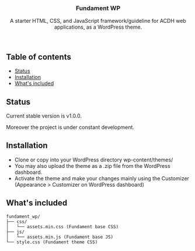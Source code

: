 <p align="center">

  <h3 align="center">Fundament WP</h3>

  <p align="center">
    A starter HTML, CSS, and JavaScript framework/guideline for ACDH web applications, as a WordPress theme.
  </p>
</p>

<br>

## Table of contents

- [Status](#status)
- [Installation](#installation)
- [What's included](#whats-included)


## Status
Current stable version is v1.0.0.

Moreover the project is under constant development.

## Installation
- Clone or copy into your WordPress directory wp-content/themes/
- You may also upload the theme as a .zip file from the WordPress dashboard.
- Activate the theme and make your changes mainly using the Customizer (Appearance > Customizer on WordPress dashboard)

## What's included

```
fundament_wp/
├── css/
│   └── assets.min.css (Fundament base CSS)
├── js/
│   └── assets.min.js (Fundament base JS)
└── style.css (Fundament theme CSS)
```

